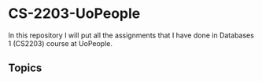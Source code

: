 # CS-2203-UoPeople

In this repository I will put all the assignments that I have done in Databases 1 (CS2203) course
at UoPeople.

## Topics
